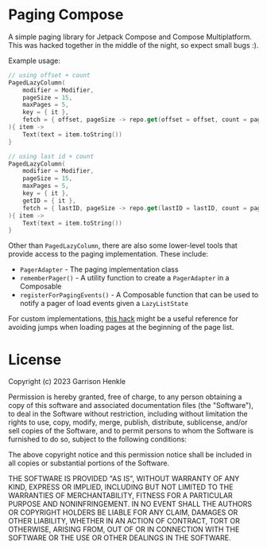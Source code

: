 # Paging Compose
A simple paging library for Jetpack Compose and Compose Multiplatform. This was hacked together in
the middle of the night, so expect small bugs :).

Example usage:
```kotlin
// using offset + count
PagedLazyColumn(
    modifier = Modifier,
    pageSize = 15,
    maxPages = 5,
    key = { it },
    fetch = { offset, pageSize -> repo.get(offset = offset, count = pageSize) },
){ item ->
    Text(text = item.toString())
}

// using last id + count
PagedLazyColumn(
    modifier = Modifier,
    pageSize = 15,
    maxPages = 5,
    key = { it },
    getID = { it },
    fetch = { lastID, pageSize -> repo.get(lastID = lastID, count = pageSize) },
){ item ->
    Text(text = item.toString())
}
```

Other than `PagedLazyColumn`, there are also some lower-level tools that provide access
to the paging implementation. These include:
- `PagerAdapter` - The paging implementation class
- `rememberPager()` - A utility function to create a `PagerAdapter` in a Composable
- `registerForPagingEvents()` - A Composable function that can be used to notify a pager of load
events given a `LazyListState`

For custom implementations, [this hack](https://github.com/garrison-henkle/paging-compose/blob/e0360e61b88884e016bad997334b424ce841c845/shared/src/commonMain/kotlin/dev/henkle/compose/paging/PagedLazyColumn.kt#L86) might be a useful
reference for avoiding jumps when loading pages at the beginning of the page list.

# License
Copyright (c) 2023 Garrison Henkle

Permission is hereby granted, free of charge, to any person obtaining a copy
of this software and associated documentation files (the "Software"), to deal
in the Software without restriction, including without limitation the rights
to use, copy, modify, merge, publish, distribute, sublicense, and/or sell
copies of the Software, and to permit persons to whom the Software is
furnished to do so, subject to the following conditions:

The above copyright notice and this permission notice shall be included in all
copies or substantial portions of the Software.

THE SOFTWARE IS PROVIDED "AS IS", WITHOUT WARRANTY OF ANY KIND, EXPRESS OR
IMPLIED, INCLUDING BUT NOT LIMITED TO THE WARRANTIES OF MERCHANTABILITY,
FITNESS FOR A PARTICULAR PURPOSE AND NONINFRINGEMENT. IN NO EVENT SHALL THE
AUTHORS OR COPYRIGHT HOLDERS BE LIABLE FOR ANY CLAIM, DAMAGES OR OTHER
LIABILITY, WHETHER IN AN ACTION OF CONTRACT, TORT OR OTHERWISE, ARISING FROM,
OUT OF OR IN CONNECTION WITH THE SOFTWARE OR THE USE OR OTHER DEALINGS IN THE
SOFTWARE.
